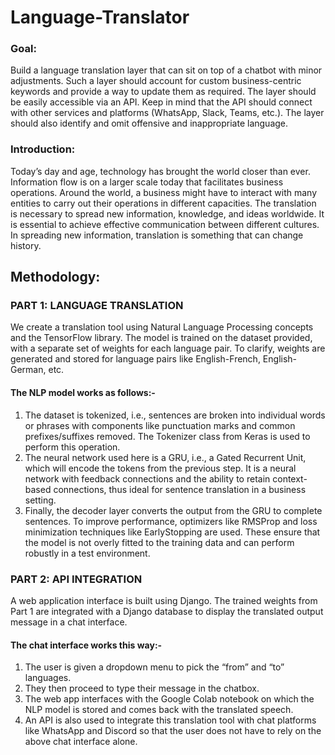# Language-Translator

### Goal:
Build a language translation layer that can sit on top of a chatbot with minor adjustments. Such a layer should account for custom business-centric keywords and provide a way to update them as required. The layer should be easily accessible via an API. Keep in mind that the API should connect with other services and platforms (WhatsApp, Slack, Teams, etc.). The layer should also identify and omit offensive and inappropriate language.
### Introduction: 
Today’s day and age, technology has brought the world closer than ever. Information flow is on a larger scale today that facilitates business operations. Around the world, a business might have to interact with many entities to carry out their operations in different capacities. The translation is necessary to spread new information, knowledge, and ideas worldwide. It is essential to achieve effective communication between different cultures. In spreading new information, translation is something that can change history.

## Methodology:
### PART 1: LANGUAGE TRANSLATION
We create a translation tool using Natural Language Processing concepts and the TensorFlow library. The model is trained on the dataset provided, with a separate set of weights for each language pair. To clarify, weights are generated and stored for language pairs like English-French, English-German, etc.
#### The NLP model works as follows:-
1. The dataset is tokenized, i.e., sentences are broken into individual words or phrases with components like punctuation marks and common prefixes/suffixes removed. The Tokenizer class from Keras is used to perform this operation.
2. The neural network used here is a GRU, i.e., a Gated Recurrent Unit, which will encode the tokens from the previous step. It is a neural network with feedback connections and the ability to retain context-based connections, thus ideal for sentence translation in a business setting.
3. Finally, the decoder layer converts the output from the GRU to complete sentences. To improve performance, optimizers like RMSProp and loss minimization techniques like EarlyStopping are used. These ensure that the model is not overly fitted to the training data and can perform robustly in a test environment.
### PART 2: API INTEGRATION
A web application interface is built using Django. The trained weights from Part 1 are integrated with a Django database to display the translated output message in a chat interface.
#### The chat interface works this way:-
1. The user is given a dropdown menu to pick the “from” and “to” languages.
2. They then proceed to type their message in the chatbox.
3. The web app interfaces with the Google Colab notebook on which the NLP model is stored and comes back with the translated speech.
4. An API is also used to integrate this translation tool with chat platforms like WhatsApp and Discord so that the user does not have to rely on the above chat interface alone.
